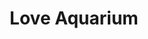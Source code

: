 --- 
title: "Love Aquarium"
publishdate: "2019-6-28T16:48:46+02:00"
src: "https://365manga.net/manga/love-aquarium"
image: "https://data.365manga.net/images/thumbnails/15906-love-aquarium.jpg"
description: "(Inputing)"
---